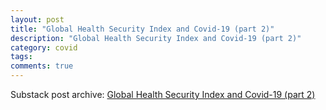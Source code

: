 ```yaml
---
layout: post
title: "Global Health Security Index and Covid-19 (part 2)"
description: "Global Health Security Index and Covid-19 (part 2)"
category: covid
tags: 
comments: true
---
```


Substack post archive: [Global Health Security Index and Covid-19 (part 2)](https://godlak.substack.com/p/global-health-security-index-and-e9b)
